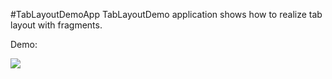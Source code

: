 #TabLayoutDemoApp
TabLayoutDemo application shows how to realize tab layout with fragments.

Demo:

<img src="http://alexzh.com/wp-content/uploads/2015/08/tab_demo.gif" />
